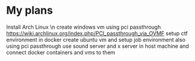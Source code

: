 # My plans
Install Arch Linux \n
create windows vm using pci passthrough
https://wiki.archlinux.org/index.php/PCI_passthrough_via_OVMF
setup ctf environment in docker
create ubuntu vm and setup job environment also using pci passthrough
use sound server and x server in host machine and connect docker containers and vms to them
